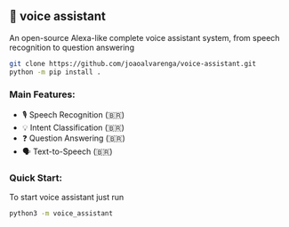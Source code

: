## 🤖 voice assistant
An open-source Alexa-like  complete voice assistant system, from speech recognition to question answering

```bash
git clone https://github.com/joaoalvarenga/voice-assistant.git
python -m pip install .
```

### Main Features:
- 🎙️ Speech Recognition (🇧🇷)
- 💡 Intent Classification (🇧🇷)
- ❓ Question Answering (🇧🇷)
- 🗣️ Text-to-Speech (🇧🇷)

### Quick Start:

To start voice assistant just run
```bash
python3 -m voice_assistant
```